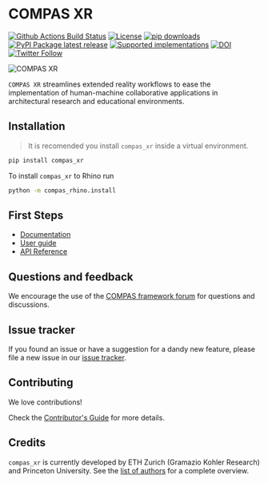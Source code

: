 # COMPAS XR

[![Github Actions Build Status](https://github.com/compas-dev/compas_xr/workflows/build/badge.svg)](https://github.com/compas-dev/compas_xr/actions)
[![License](https://img.shields.io/github/license/gramaziokohler/compas_xr.svg)](https://pypi.python.org/pypi/compas_xr)
[![pip downloads](https://img.shields.io/pypi/dm/compas_xr)](https://pypi.python.org/project/compas_xr)
[![PyPI Package latest release](https://img.shields.io/pypi/v/compas_xr.svg)](https://pypi.python.org/pypi/compas_xr)
[![Supported implementations](https://img.shields.io/pypi/implementation/compas_xr.svg)](https://pypi.python.org/pypi/compas_xr)
[![DOI](https://zenodo.org/badge/247674503.svg)](https://zenodo.org/doi/10.5281/zenodo.12514526)
[![Twitter Follow](https://img.shields.io/twitter/follow/compas_dev?style=social)](https://twitter.com/compas_dev)

![COMPAS XR](https://raw.githubusercontent.com/gramaziokohler/compas_xr/main/docs/_images/compas_xr_lead_image.png)

`COMPAS XR` streamlines extended reality workflows to ease the implementation of human-machine collaborative applications in architectural research and educational environments.

## Installation

> It is recomended you install `compas_xr` inside a virtual environment.

```bash
pip install compas_xr
```

To install `compas_xr` to Rhino run

```bash
python -m compas_rhino.install
```

## First Steps

* [Documentation](https://compas.dev/compas_xr/)
* [User guide](https://compas.dev/compas_xr/latest/userguide.html)
* [API Reference](https://compas.dev/compas_xr/latest/api.html)

## Questions and feedback

We encourage the use of the [COMPAS framework forum](https://forum.compas-framework.org/)
for questions and discussions.

## Issue tracker

If you found an issue or have a suggestion for a dandy new feature, please file a new issue in our [issue tracker](https://github.com/compas-dev/compas_xr/issues).

## Contributing

We love contributions!

Check the [Contributor's Guide](https://github.com/compas-dev/compas_xr/blob/main/CONTRIBUTING.md)
for more details.

## Credits

`compas_xr` is currently developed by ETH Zurich (Gramazio Kohler Research) and Princeton University. See the [list of authors](https://github.com/compas-dev/compas_xr/blob/main/AUTHORS.md) for a complete overview.
